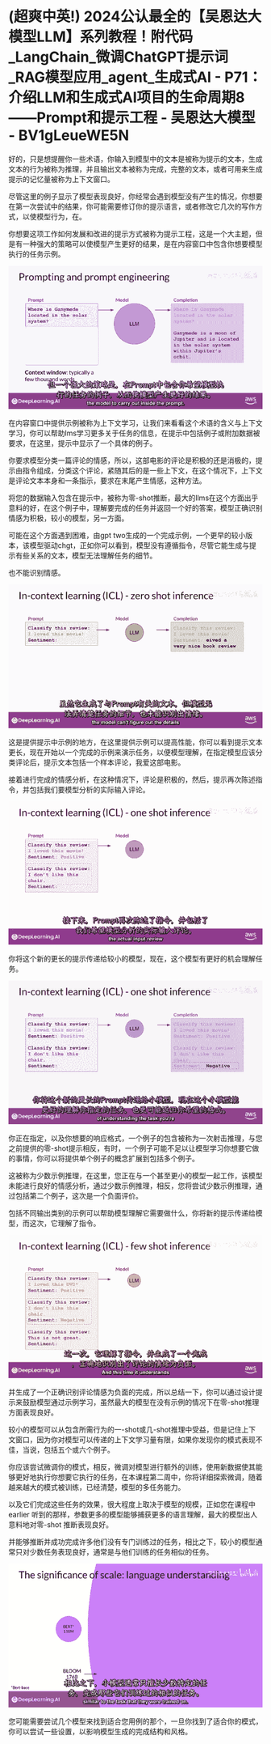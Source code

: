 # (超爽中英!) 2024公认最全的【吴恩达大模型LLM】系列教程！附代码_LangChain_微调ChatGPT提示词_RAG模型应用_agent_生成式AI - P71：介绍LLM和生成式AI项目的生命周期8——Prompt和提示工程 - 吴恩达大模型 - BV1gLeueWE5N

好的，只是想提醒你一些术语，你输入到模型中的文本是被称为提示的文本，生成文本的行为被称为推理，并且输出文本被称为完成，完整的文本，或者可用来生成提示的记忆量被称为上下文窗口。

尽管这里的例子显示了模型表现良好，你经常会遇到模型没有产生的情况，你想要在第一次尝试中的结果，你可能需要修订你的提示语言，或者修改它几次的写作方式，以使模型行为，在。

你想要这项工作如何发展和改进的提示方式被称为提示工程，这是一个大主题，但是有一种强大的策略可以使模型产生更好的结果，是在内容窗口中包含你想要模型执行的任务示例。



![](img/0cafaba18bfa438466f20586508713ce_1.png)

在内容窗口中提供示例被称为上下文学习，让我们来看看这个术语的含义与上下文学习，你可以帮助lms学习更多关于任务的信息，在提示中包括例子或附加数据被要求，在这里，提示中显示了一个具体的例子。

你要求模型分类一篇评论的情感，所以，这部电影的评论是积极的还是消极的，提示由指令组成，分类这个评论，紧随其后的是一些上下文，在这个情况下，上下文是评论文本本身和一条指示，要求在末尾产生情感，这种方法。

将您的数据输入包含在提示中，被称为零-shot推断，最大的llms在这个方面出乎意料的好，在这个例子中，理解要完成的任务并返回一个好的答案，模型正确识别情感为积极，较小的模型，另一方面。

可能在这个方面遇到困难，由gpt two生成的一个完成示例，一个更早的较小版本，该模型驱动chgt，正如你可以看到，模型没有遵循指令，尽管它能生成与提示有些关系的文本，模型无法理解任务的细节。

也不能识别情感。

![](img/0cafaba18bfa438466f20586508713ce_3.png)

这是提供提示中示例的地方，在这里提供示例可以提高性能，你可以看到提示文本更长，现在开始以一个完成的示例来演示任务，以便模型理解，在指定模型应该分类评论后，提示文本包括一个样本评论，我爱这部电影。

接着进行完成的情感分析，在这种情况下，评论是积极的，然后，提示再次陈述指令，并包括我们要模型分析的实际输入评论。



![](img/0cafaba18bfa438466f20586508713ce_5.png)

你将这个新的更长的提示传递给较小的模型，现在，这个模型有更好的机会理解任务。

![](img/0cafaba18bfa438466f20586508713ce_7.png)

你正在指定，以及你想要的响应格式，一个例子的包含被称为一次射击推理，与您之前提供的零-shot提示相反，有时，一个例子可能不足以让模型学习你想要它做的事情，你可以将提供单个例子的概念扩展到包括多个例子。

这被称为少数示例推理，在这里，您正在与一个甚至更小的模型一起工作，该模型未能进行良好的情感分析，通过少数示例推理，相反，您将尝试少数示例推理，通过包括第二个例子，这次是一个负面评价。

包括不同输出类别的示例可以帮助模型理解它需要做什么，你将新的提示传递给模型，而这次，它理解了指令。

![](img/0cafaba18bfa438466f20586508713ce_9.png)

并生成了一个正确识别评论情感为负面的完成，所以总结一下，你可以通过设计提示来鼓励模型通过示例学习，虽然最大的模型在没有示例的情况下在零-shot推理方面表现良好。

较小的模型可以从包含所需行为的一-shot或几-shot推理中受益，但是记住上下文窗口，因为你对模型可以传递的上下文学习量有限，如果你发现你的模式表现不佳，当说，包括五个或六个例子。

你应该尝试微调你的模式，相反，微调对模型进行额外的训练，使用新数据使其能够更好地执行你想要它执行的任务，在本课程第二周中，你将详细探索微调，随着越来越大的模式被训练，已经清楚，模型的多任务能力。

以及它们完成这些任务的效果，很大程度上取决于模型的规模，正如您在课程中 earlier 听到的那样，参数更多的模型能够捕获更多的语言理解，最大的模型出人意料地对零-shot 推断表现良好。

并能够推断并成功完成许多他们没有专门训练过的任务，相比之下，较小的模型通常只对少数任务表现良好，通常是与他们训练的任务相似的任务。



![](img/0cafaba18bfa438466f20586508713ce_11.png)

您可能需要尝试几个模型来找到适合您用例的那个，一旦你找到了适合你的模式，你可以尝试一些设置，以影响模型生成的完成结构和风格。

